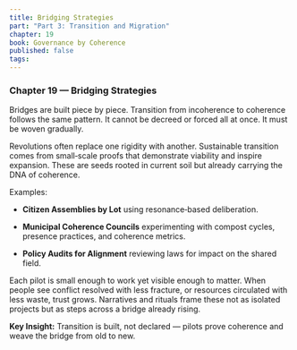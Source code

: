 ```yaml
---
title: Bridging Strategies
part: "Part 3: Transition and Migration"
chapter: 19
book: Governance by Coherence
published: false
tags:
---
```

### Chapter 19 — Bridging Strategies

Bridges are built piece by piece. Transition from incoherence to coherence follows the same pattern. It cannot be decreed or forced all at once. It must be woven gradually.

Revolutions often replace one rigidity with another. Sustainable transition comes from small‑scale proofs that demonstrate viability and inspire expansion. These are seeds rooted in current soil but already carrying the DNA of coherence.

Examples:

- **Citizen Assemblies by Lot** using resonance‑based deliberation.
    
- **Municipal Coherence Councils** experimenting with compost cycles, presence practices, and coherence metrics.
    
- **Policy Audits for Alignment** reviewing laws for impact on the shared field.
    

Each pilot is small enough to work yet visible enough to matter. When people see conflict resolved with less fracture, or resources circulated with less waste, trust grows. Narratives and rituals frame these not as isolated projects but as steps across a bridge already rising.

**Key Insight:** Transition is built, not declared — pilots prove coherence and weave the bridge from old to new.